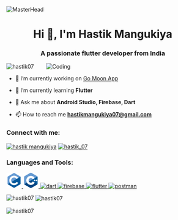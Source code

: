 ![MasterHead](https://miro.medium.com/v2/resize:fit:3200/1*vkfI4nFNheC5v0p7wzDtGg.gif)
<h1 align="center">Hi 👋, I'm Hastik Mangukiya</h1>
<h3 align="center">A passionate flutter developer from India</h3>
<img align="right" alt="Coding" width="400" src="https://media.tenor.com/2fXbn6Xtt0UAAAAM/software-software-development.gif">

<p align="left"> <img src="https://komarev.com/ghpvc/?username=hastik07&label=Profile%20views&color=0e75b6&style=flat" alt="hastik07" /> </p>

- 🔭 I’m currently working on [Go Moon App](https://github.com/hastik07/flutter_gomoon_app.git)

- 🌱 I’m currently learning **Flutter**

- 💬 Ask me about **Android Studio, Firebase, Dart**

- 📫 How to reach me **hastikmangukiya07@gmail.com**

<h3 align="left">Connect with me:</h3>
<p align="left">
<a href="https://www.linkedin.com/in/hastik-mangukiya-032917287/" target="blank"><img align="center" src="https://raw.githubusercontent.com/rahuldkjain/github-profile-readme-generator/master/src/images/icons/Social/linked-in-alt.svg" alt="hastik mangukiya" height="30" width="40" /></a>
<a href="https://www.leetcode.com/hastik_07" target="blank"><img align="center" src="https://raw.githubusercontent.com/rahuldkjain/github-profile-readme-generator/master/src/images/icons/Social/leet-code.svg" alt="hastik_07" height="30" width="40" /></a>
</p>

<h3 align="left">Languages and Tools:</h3>
<p align="left"> <a href="https://www.cprogramming.com/" target="_blank" rel="noreferrer"> <img src="https://raw.githubusercontent.com/devicons/devicon/master/icons/c/c-original.svg" alt="c" width="40" height="40"/> </a> <a href="https://www.w3schools.com/cpp/" target="_blank" rel="noreferrer"> <img src="https://raw.githubusercontent.com/devicons/devicon/master/icons/cplusplus/cplusplus-original.svg" alt="cplusplus" width="40" height="40"/> </a> <a href="https://dart.dev" target="_blank" rel="noreferrer"> <img src="https://www.vectorlogo.zone/logos/dartlang/dartlang-icon.svg" alt="dart" width="40" height="40"/> </a> <a href="https://firebase.google.com/" target="_blank" rel="noreferrer"> <img src="https://www.vectorlogo.zone/logos/firebase/firebase-icon.svg" alt="firebase" width="40" height="40"/> </a> <a href="https://flutter.dev" target="_blank" rel="noreferrer"> <img src="https://www.vectorlogo.zone/logos/flutterio/flutterio-icon.svg" alt="flutter" width="40" height="40"/> </a> <a href="https://postman.com" target="_blank" rel="noreferrer"> <img src="https://www.vectorlogo.zone/logos/getpostman/getpostman-icon.svg" alt="postman" width="40" height="40"/> </a> </p>

<p><img align="left" src="https://github-readme-stats.vercel.app/api/top-langs?username=hastik07&show_icons=true&locale=en&layout=compact" alt="hastik07" /></p>

<p>&nbsp;<img align="center" src="https://github-readme-stats.vercel.app/api?username=hastik07&show_icons=true&locale=en" alt="hastik07" /></p>

<p><img align="center" src="https://github-readme-streak-stats.herokuapp.com/?user=hastik07&" alt="hastik07" /></p>
